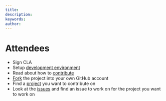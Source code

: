 ```yaml
---
title: 
description: 
keywords: 
author: 
---
```

# Attendees

* Sign CLA
* Setup [development environment](../Contribution/development_environment.md)
* Read about how to [contribute](../Contribution/contribute.md)
* [Fork](#fork-destination-box) the project into your own GitHub account
* Find a [project](../Contribution/projects.md) you want to contribute on
* Look at the [issues](https://github.com/IFRCGo/cbs/issues) and find an issue to work on for the project you want to work on
